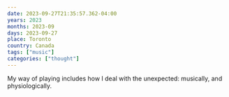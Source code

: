 ```yaml
---
date: 2023-09-27T21:35:57.362-04:00
years: 2023
months: 2023-09
days: 2023-09-27
place: Toronto
country: Canada
tags: ["music"]
categories: ["thought"]
---
```

My way of playing includes how I deal with the unexpected: musically, and physiologically.
